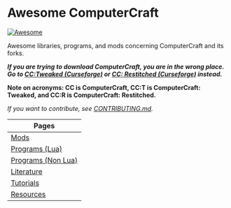 # Awesome ComputerCraft

[![Awesome](https://awesome.re/badge.svg)](https://awesome.re)

Awesome libraries, programs, and mods concerning ComputerCraft and its forks.

***If you are trying to download ComputerCraft, you are in the wrong place. Go to [CC:Tweaked (Curseforge)](https://www.curseforge.com/minecraft/mc-mods/cc-tweaked) or [CC: Restitched (Curseforge)](https://www.curseforge.com/minecraft/mc-mods/cc-restitched) instead.***

**Note on acronyms: CC is ComputerCraft, CC:T is ComputerCraft: Tweaked, and CC:R is ComputerCraft: Restitched.**

*If you want to contribute, see [CONTRIBUTING.md](./CONTRIBUTING.md).*

|Pages|
|----------------|
|[Mods](./mods.md)|
|[Programs (Lua)](./programs-lua.md)|
|[Programs (Non Lua)](./programs-nonlua.md)|
|[Literature](./literature.md)|
|[Tutorials](./tutorials.md)|
|[Resources](./resources.md)|
